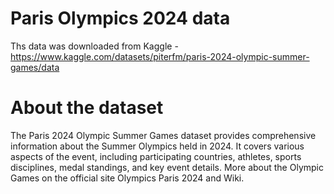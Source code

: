 # Paris Olympics 2024 data
Ths data was downloaded from Kaggle - https://www.kaggle.com/datasets/piterfm/paris-2024-olympic-summer-games/data
# About the dataset
The Paris 2024 Olympic Summer Games dataset provides comprehensive information about the Summer Olympics held in 2024. It covers various aspects of the event, including participating countries, athletes, sports disciplines, medal standings, and key event details. More about the Olympic Games on the official site Olympics Paris 2024 and Wiki.
